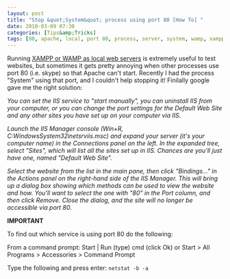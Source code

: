 ```yaml
---
layout: post
title: "Stop &quot;System&quot; process using port 80 [How To] "
date: 2010-03-09 07:30
categories: [Tips&amp;Tricks]
tags: [80, apache, local, port 80, process, server, system, wamp, xampp]
---
```

Running [XAMPP or WAMP as local web servers](http://blog.teocomi.com/run-a-local-web-server-easily/) is extremely useful to test websites, but sometimes it gets pretty annoying when other processes use port 80 (i.e. skype) so that Apache can't start.
Recently I had the process "System" using that port, and I couldn't help stopping it! Finilally google gave me the right solution:

*You can set the IIS service to "start manually", you can uninstall IIS from your computer, or you can change the port settings for the Default Web Site and any other sites you have set up on your computer via IIS.*

*Launch the IIS Manager console (Win+R, C:WindowsSystem32inetsrviis.msc) and expand your server (it's your computer name) in the Connections panel on the left. In the expanded tree, select "Sites", which will list all the sites set up in IIS. Chances are you'll just have one, named "Default Web Site".*

*Select the website from the list in the main pane, then click "Bindings..." in the Actions panel on the right-hand side of the IIS Manager. This will bring up a dialog box showing which methods can be used to view the website and how. You'll want to select the one with "80" in the Port column, and then click Remove. Close the dialog, and the site will no longer be accessible via port 80.*

**IMPORTANT**

To find out which service is using port 80 do the following:

From a command prompt: Start | Run (type) cmd (click Ok) or Start > All Programs > Accessories > Command Prompt

Type the following and press enter:
`netstat -b -a`
